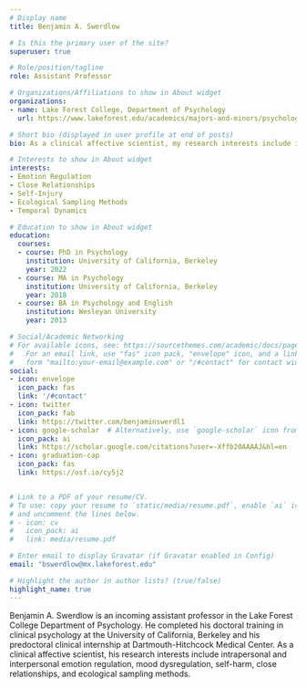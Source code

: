 ```yaml
---
# Display name
title: Benjamin A. Swerdlow

# Is this the primary user of the site?
superuser: true

# Role/position/tagline
role: Assistant Professor

# Organizations/Affiliations to show in About widget
organizations:
- name: Lake Forest College, Department of Psychology
  url: https://www.lakeforest.edu/academics/majors-and-minors/psychology

# Short bio (displayed in user profile at end of posts)
bio: As a clinical affective scientist, my research interests include intrapersonal and interpersonal emotion regulation, mood dysregulation, self-harm, close relationships, and ecological sampling methods. 

# Interests to show in About widget
interests:
- Emotion Regulation
- Close Relationships
- Self-Injury
- Ecological Sampling Methods
- Temporal Dynamics

# Education to show in About widget
education:
  courses:
  - course: PhD in Psychology
    institution: University of California, Berkeley
    year: 2022
  - course: MA in Psychology
    institution: University of California, Berkeley
    year: 2018
  - course: BA in Psychology and English
    institution: Wesleyan University
    year: 2013

# Social/Academic Networking
# For available icons, see: https://sourcethemes.com/academic/docs/page-builder/#icons
#   For an email link, use "fas" icon pack, "envelope" icon, and a link in the
#   form "mailto:your-email@example.com" or "/#contact" for contact widget.
social:
- icon: envelope
  icon_pack: fas
  link: '/#contact'
- icon: twitter
  icon_pack: fab
  link: https://twitter.com/benjaminswerdl1
- icon: google-scholar  # Alternatively, use `google-scholar` icon from `ai` icon pack
  icon_pack: ai
  link: https://scholar.google.com/citations?user=-Xffb20AAAAJ&hl=en
- icon: graduation-cap
  icon_pack: fas
  link: https://osf.io/cy5j2


# Link to a PDF of your resume/CV.
# To use: copy your resume to `static/media/resume.pdf`, enable `ai` icons in `params.toml`, 
# and uncomment the lines below.
# - icon: cv
#   icon_pack: ai
#   link: media/resume.pdf

# Enter email to display Gravatar (if Gravatar enabled in Config)
email: "bswerdlow@mx.lakeforest.edu"

# Highlight the author in author lists? (true/false)
highlight_name: true
---
```


Benjamin A. Swerdlow is an incoming assistant professor in the Lake Forest College Department of Psychology. He completed his doctoral training in clinical psychology at the University of California, Berkeley and his predoctoral clinical internship at Dartmouth-Hitchcock Medical Center. As a clinical affective scientist, his research interests include intrapersonal and interpersonal emotion regulation, mood dysregulation, self-harm, close relationships, and ecological sampling methods.  